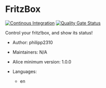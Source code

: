 # FritzBox

[![Continous Integration](https://gitlab.com/project-alice-assistant/skills/skill_FritzBox/badges/master/pipeline.svg)](https://gitlab.com/project-alice-assistant/skills/skill_FritzBox/pipelines/latest) [![Quality Gate Status](https://sonarcloud.io/api/project_badges/measure?project=project-alice-assistant_skill_FritzBox&metric=alert_status)](https://sonarcloud.io/dashboard?id=project-alice-assistant_skill_FritzBox)

Control your fritz!box, and show its status!

- Author: philipp2310
- Maintainers: N/A
- Alice minimum version: 1.0.0
- Languages:

  - en
